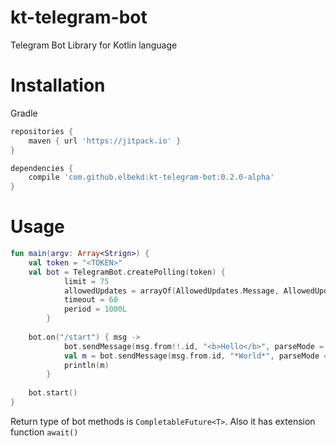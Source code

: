 # kt-telegram-bot
Telegram Bot Library for Kotlin language

# Installation
Gradle
```groovy
repositories {
    maven { url 'https://jitpack.io' }
}

dependencies {
    compile 'com.github.elbekd:kt-telegram-bot:0.2.0-alpha'
}
```

# Usage
```kotlin
fun main(argv: Array<Strign>) {
    val token = "<TOKEN>"
    val bot = TelegramBot.createPolling(token) {
            limit = 75
            allowedUpdates = arrayOf(AllowedUpdates.Message, AllowedUpdates.ChannelPost)
            timeout = 60
            period = 1000L
        }
        
    bot.on("/start") { msg ->
            bot.sendMessage(msg.from!!.id, "<b>Hello</b>", parseMode = "html")
            val m = bot.sendMessage(msg.from.id, "*World*", parseMode = "markdown").await()
            println(m)
        }
         
    bot.start()
}
```
Return type of bot methods is `CompletableFuture<T>`. Also it has extension function `await()`

